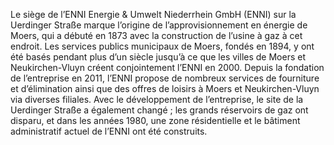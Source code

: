 Le siège de l’ENNI Energie & Umwelt Niederrhein GmbH (ENNI) sur la Uerdinger Straße marque l’origine de l’approvisionnement en énergie de Moers, qui a débuté en 1873 avec la construction de l’usine à gaz à cet endroit. Les services publics municipaux de Moers, fondés en 1894, y ont été basés pendant plus d’un siècle jusqu’à ce que les villes de Moers et Neukirchen-Vluyn créent conjointement l’ENNI en 2000. Depuis la fondation de l’entreprise en 2011, l’ENNI propose de nombreux services de fourniture et d’élimination ainsi que des offres de loisirs à Moers et Neukirchen-Vluyn via diverses filiales. Avec le développement de l’entreprise, le site de la Uerdinger Straße a également changé ; les grands réservoirs de gaz ont disparu, et dans les années 1980, une zone résidentielle et le bâtiment administratif actuel de l’ENNI ont été construits.

